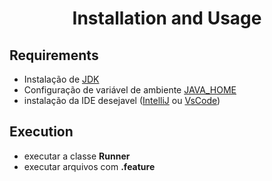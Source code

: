 <p align="center">
    <h1 align="center">Installation and Usage</h1>
</p>
<p align="center">


## Requirements

* Instalação de [JDK](https://www.oracle.com/technetwork/java/javase/downloads/index.html)
* Configuração de variável de ambiente [JAVA_HOME](https://confluence.atlassian.com/confbr1/configurando-a-variavel-java_home-no-windows-933709538.html)
* instalação da IDE desejavel ([IntelliJ](https://www.jetbrains.com/idea/) ou [VsCode](https://code.visualstudio.com/))

## Execution
* executar a classe <b>Runner</b>
* executar arquivos com <b>.feature</b>
